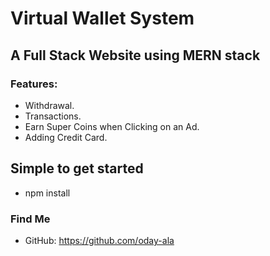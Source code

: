 # Virtual Wallet System

## A Full Stack Website using MERN stack

### Features:

- Withdrawal.
- Transactions.
- Earn Super Coins when Clicking on an Ad.
- Adding Credit Card.

## Simple to get started

- npm install

### Find Me

- GitHub: https://github.com/oday-ala
